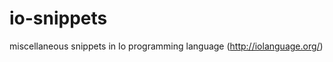 io-snippets
===========

miscellaneous snippets in Io programming language (http://iolanguage.org/)
